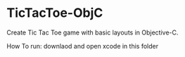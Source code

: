 # TicTacToe-ObjC

Create Tic Tac Toe game with basic layouts in Objective-C.

How To run:
downlaod and open xcode in this folder
